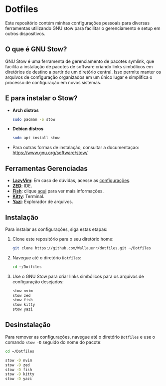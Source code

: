 # Dotfiles

Este repositório contém minhas configurações pessoais para diversas ferramentas utilizando GNU stow para facilitar o gerenciamento e setup em outros dispositivos.

## O que é GNU Stow?

GNU Stow é uma ferramenta de gerenciamento de pacotes symlink, que facilita a instalação de pacotes de software criando links simbólicos em diretórios de destino a partir de um diretório central. Isso permite manter os arquivos de configuração organizados em um único lugar e simplifica o processo de configuração em novos sistemas.

## E para instalar o Stow?

- **Arch distros**

   ```bash
   sudo pacman -S stow
   ```
   
- **Debian distros**

  ```bash
  sudo apt install stow
  ```
- Para outras formas de instalação, consultar a documentaçao: https://www.gnu.org/software/stow/

## Ferramentas Gerenciadas

- [**LazyVim**](https://www.lazyvim.org/): Em caso de dúvidas, acesse as [configurações](./nvim/.config/nvim/README.md).
- [**ZED**](https://zed.dev/): IDE.
- [**Fish**](https://fishshell.com/): clique [aqui](./fish/.config/fish/README.MD) para ver mais informações.
- [**Kitty**](https://sw.kovidgoyal.net/kitty/): Terminal.
- [**Yazi**](https://yazi-rs.github.io/): Explorador de arquivos.

## Instalação

Para instalar as configurações, siga estas etapas:

1. Clone este repositório para o seu diretório home:

   ```bash
   git clone https://github.com/Wallauerr/dotfiles.git ~/Dotfiles
   ```

2. Navegue até o diretório `Dotfiles`:

   ```bash
   cd ~/Dotfiles
   ```

3. Use o GNU Stow para criar links simbólicos para os arquivos de configuração desejados:
   ```bash
   stow nvim
   stow zed
   stow fish
   stow kitty
   stow yazi
   ```

## Desinstalação

Para remover as configurações, navegue até o diretório `Dotfiles` e use o comando `stow -D` seguido do nome do pacote:

```bash
cd ~/Dotfiles

stow -D nvim
stow -D zed
stow -D fish
stow -D kitty
stow -D yazi
```
